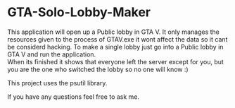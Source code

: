 # GTA-Solo-Lobby-Maker

This application will open up a Public lobby in GTA V.
It only manages the resources given to the process of GTAV.exe   it wont affect the data so it cant be considerd hacking.
To make a single lobby  just go into a Public lobby in GTA V and run the application.  
When its finished it shows that everyone left the server except for you, but you are the one who switched the lobby  so no one will know :)

This project uses the psutil library.


If you have any questions feel free to ask me.
